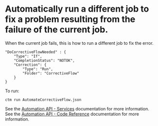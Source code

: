 # Automatically run a different job to fix a problem resulting from the failure of the current job.

When the current job fails, this is how to run a different job to fix the error.  
```
"DoCorrectiveFlowNeeded" : {
    "Type": "If",
    "CompletionStatus": "NOTOK",
    "Correction": {
        "Type": "Run",
        "Folder": "CorrectiveFlow"
    }
}
```
To run:
```
ctm run AutomateCorrectiveFlow.json
```

See the [Automation API - Services](https://docs.bmc.com/docs/display/public/workloadautomation/Control-M+Automation+API+-+Services) documentation for more information.  
See the [Automation API - Code Reference](https://docs.bmc.com/docs/display/public/workloadautomation/Control-M+Automation+API+-+Code+Reference) documentation for more information.
